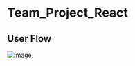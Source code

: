 # Team_Project_React

## User Flow

![image](https://docs.google.com/presentation/d/1FJDLDS4Wwa3rRz9H0SBh0ulsQnMRmwnM/edit#slide=id.p18)
